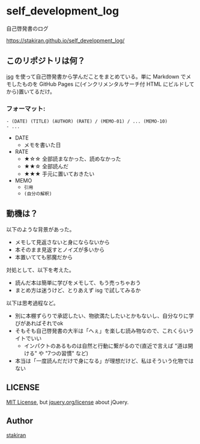 # self_development_log
自己啓発書のログ

https://stakiran.github.io/self_development_log/

## このリポジトリは何？
[isg](https://github.com/stakiran/isg) を使って自己啓発書から学んだことをまとめている。単に Markdown でメモしたものを GitHub Pages に(インクリメンタルサーチ付 HTML にビルドしてから)置いてるだけ。

### フォーマット:

```
- (DATE) (TITLE) (AUTHOR) (RATE) / (MEMO-01) / ... (MEMO-10)
- ...
```

- DATE
  - メモを書いた日
- RATE
  - ★☆☆ 全部読まなかった、読めなかった
  - ★★☆ 全部読んだ
  - ★★★ 手元に置いておきたい
- MEMO
  - `引用`
  - `(自分の解釈)`

## 動機は？
以下のような背景があった。

- メモして見返さないと身にならないから
- 本そのまま見返すとノイズが多いから
- 本置いてても邪魔だから

対処として、以下を考えた。

- 読んだ本は簡単に学びをメモして、もう売っちゃおう
- まとめ方は迷うけど、とりあえず isg で試してみるか

以下は思考過程など。

- 別に本棚ずらりで承認したい、物欲満たしたいとかもないし、自分なりに学びがあればそれでok
- そもそも自己啓発書の大半は「へぇ」を楽しむ読み物なので、これくらいライトでいい
  - インパクトのあるものは自然と行動に繋がるので(直近で言えば "道は開ける" や "7つの習慣" など)
- 本当は「一度読んだだけで身になる」が理想だけど、私はそういう化物ではない

## LICENSE
[MIT License](LICENSE), but [jquery.org/license](https://jquery.org/license/) about jQuery.

## Author
[stakiran](https://github.com/stakiran)
